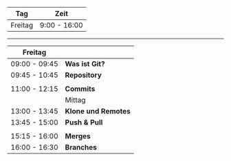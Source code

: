 
|  Tag                 | Zeit           |
|----------------------|----------------|
|  Freitag             |  9:00 - 16:00  |


---


| Freitag              |                          |
|----------------------|--------------------------|
| 09:00 - 09:45        | **Was ist Git?**         |
| 09:45 - 10:45        | **Repository**           |
|                      |                          |
| 11:00 - 12:15        | **Commits**              |
|                      |     Mittag               |
| 13:00 - 13:45        | **Klone und Remotes**    |
| 13:45 - 15:00        | **Push & Pull**          |
|                      |                          |
| 15:15 - 16:00        | **Merges**               |
| 16:00 - 16:30        | **Branches**             |


